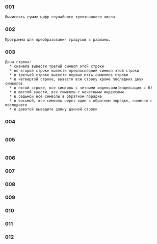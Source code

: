 ### 001

```language
Вычислить сумму цифр случайного трехзначного числа.
```

### 002

```language
Программа для преобразования градусов в радианы.
```

### 003

```language
Дана строка:
  * сначала вывести третий символ этой строки
  * во второй строке вывести предпоследний символ этой строки
  * в третьей строке вывести первые пять символов строки
  * в четвертой строке, вывести всю строку кроме последних двух символов
  * в пятой строке, все символы с четными индексами(индексация с 0)
  * в шестой выести, все символы с нечетными индексами
  * в седьмой все символы в обратном порядке
  * в восьмой, все символы через один в обратном порядке, начиная с последнего
  * в девятой выведите длину данной строки
```

### 004

```language

```

### 005

```language

```

### 006



### 007



### 008


### 009


### 010

### 011

### 012

